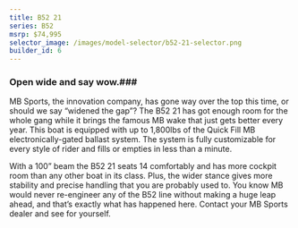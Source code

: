 ```yaml
---
title: B52 21
series: B52
msrp: $74,995
selector_image: /images/model-selector/b52-21-selector.png
builder_id: 6
---
```

### Open wide and say wow.###

MB Sports, the innovation company, has gone way over the top this time, or should we say “widened the gap”? The B52 21 has got enough room for the whole gang while it brings the famous MB wake that just gets better every year. This boat is equipped with up to 1,800lbs of the Quick Fill MB electronically-gated ballast system. The system is fully customizable for every style of rider and fills or empties in less than a minute.

With a 100” beam the B52 21 seats 14 comfortably and has more cockpit room than any other boat in its class. Plus, the wider stance gives more stability and precise handling that you are probably used to. You know MB would never re-engineer any of the B52 line without making a huge leap ahead, and that’s exactly what has happened here. Contact your MB Sports dealer and see for yourself.
